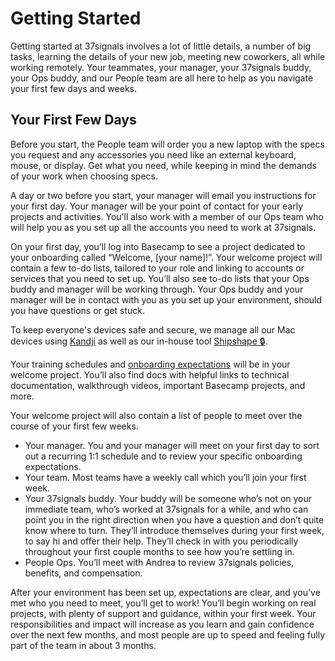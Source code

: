 # Getting Started

Getting started at 37signals involves a lot of little details, a number of big tasks, learning the details of your new job, meeting new coworkers, all while working remotely. Your teammates, your manager, your 37signals buddy, your Ops buddy, and our People team are all here to help as you navigate your first few days and weeks.

## Your First Few Days

Before you start, the People team will order you a new laptop with the specs you request and any accessories you need like an external keyboard, mouse, or display. Get what you need, while keeping in mind the demands of your work when choosing specs.

A day or two before you start, your manager will email you instructions for your first day. Your manager will be your point of contact for your early projects and activities. You’ll also work with a member of our Ops team who will help you as you set up all the accounts you need to work at 37signals.

On your first day, you’ll log into Basecamp to see a project dedicated to your onboarding called “Welcome, [your name]!”. Your welcome project will contain a few to-do lists, tailored to your role and linking to accounts or services that you need to set up. You’ll also see to-do lists that your Ops buddy and manager will be working through. Your Ops buddy and your manager will be in contact with you as you set up your environment, should you have questions or get stuck.

To keep everyone's devices safe and secure, we manage all our Mac devices using [Kandji](https://kandji.io) as well as our in-house tool [Shipshape 🔒](https://github.com/basecamp/shipshape/).

Your training schedules and [onboarding expectations](https://github.com/basecamp/handbook/blob/master/making-a-career.md#your-first-90-days) will be in your welcome project. You’ll also find docs with helpful links to technical documentation, walkthrough videos, important Basecamp projects, and more.

Your welcome project will also contain a list of people to meet over the course of your first few weeks.

* Your manager. You and your manager will meet on your first day to sort out a recurring 1:1 schedule and to review your specific onboarding expectations.
* Your team. Most teams have a weekly call which you’ll join your first week.
* Your 37signals buddy. Your buddy will be someone who’s not on your immediate team, who’s worked at 37signals for a while, and who can point you in the right direction when you have a question and don’t quite know where to turn. They’ll introduce themselves during your first week, to say hi and offer their help. They’ll check in with you periodically throughout your first couple months to see how you’re settling in.
* People Ops. You’ll meet with Andrea to review 37signals policies, benefits, and compensation.

After your environment has been set up, expectations are clear, and you’ve met who you need to meet, you’ll get to work! You’ll begin working on real projects, with plenty of support and guidance, within your first week. Your responsibilities and impact will increase as you learn and gain confidence over the next few months, and most people are up to speed and feeling fully part of the team in about 3 months.
